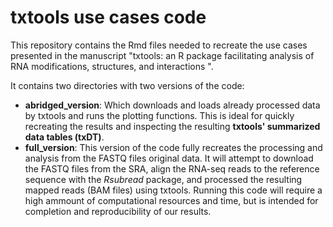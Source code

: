 # txtools use cases code

This repository contains the Rmd files needed to recreate the use cases presented in
the manuscript "txtools: an R package facilitating analysis of RNA modifications,
structures, and interactions ".

It contains two directories with two versions of the code:

- **abridged_version**: Which downloads and loads already processed data by txtools 
and runs the plotting functions. This is ideal for quickly recreating the 
results and inspecting the resulting **txtools' summarized data tables (txDT)**.
- **full_version**: This version of the code fully recreates the processing and 
analysis from the FASTQ files original data. It will attempt to download the FASTQ
files from the SRA, align the RNA-seq reads to the reference sequence with the
 *Rsubread* package, and processed the resulting mapped reads (BAM files) using
txtools. Running this code will require a high ammount of computational resources
and time, but is intended for completion and reproducibility of our results.
